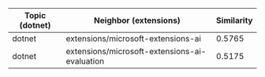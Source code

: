 | Topic (dotnet) | Neighbor (extensions) | Similarity |
|-------------|-------------------|------------|
| dotnet | extensions/microsoft-extensions-ai | 0.5765 |
| dotnet | extensions/microsoft-extensions-ai-evaluation | 0.5175 |
